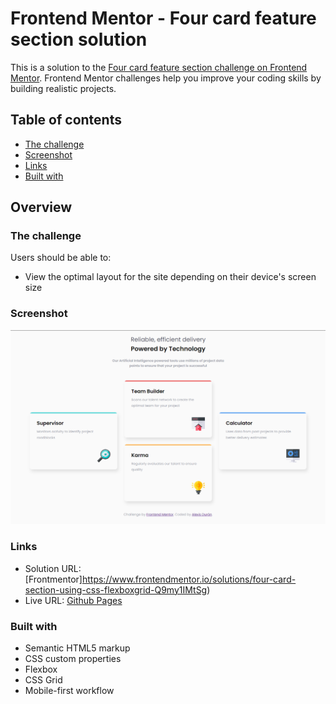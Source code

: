 # Frontend Mentor - Four card feature section solution

This is a solution to the [Four card feature section challenge on Frontend Mentor](https://www.frontendmentor.io/challenges/four-card-feature-section-weK1eFYK). Frontend Mentor challenges help you improve your coding skills by building realistic projects. 

## Table of contents

- [The challenge](#the-challenge)
- [Screenshot](#screenshot)
- [Links](#links)
- [Built with](#built-with)

## Overview

### The challenge

Users should be able to:

- View the optimal layout for the site depending on their device's screen size

### Screenshot

![](./images/solution.png)


### Links

- Solution URL: [Frontmentor]https://www.frontendmentor.io/solutions/four-card-section-using-css-flexboxgrid-Q9my1IMtSg)
- Live URL: [Github Pages](https://alexisdm1985.github.io/Four-card-Frontmentor/)


### Built with

- Semantic HTML5 markup
- CSS custom properties
- Flexbox
- CSS Grid
- Mobile-first workflow
